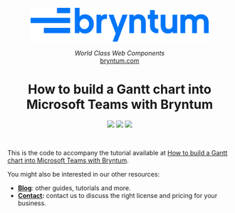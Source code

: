 
<p align="center">
  <a href="bryntum.com">
    <img alt="Bryntum" title="Bryntum" src="logo.svg" width="400" style="color: black">
  </a>
</p>


<p align="center">
  <i>World Class Web Components</i><br/> 
  <a href="https://bryntum.com">bryntum.com</a>
</p>

<h1 align="center">
  How to build a Gantt chart into Microsoft Teams with Bryntum
</h1>

<p align="center">
<img src="https://img.shields.io/badge/Microsoft-0078D4?style=for-the-badge&logo=microsoft&logoColor=white">
<img src="https://img.shields.io/badge/javascript-%23323330.svg?style=for-the-badge&logo=javascript&logoColor=%23F7DF1E">
<img src="https://img.shields.io/badge/node.js-6DA55F?style=for-the-badge&logo=node.js&logoColor=white">
</p>


<br/>

<p>
This is the code to accompany the tutorial available at <a href="https://bryntum.com/blog/how-to-build-a-gantt-chart-into-microsoft-teams-with-bryntum/">How to build a Gantt chart into Microsoft Teams with Bryntum</a>.
</p>

You might also be interested in our other resources:

* **[Blog](https://bryntum.com/blog)**: other guides, tutorials and more.
* **[Contact](https://bryntum.com/contact/):** contact us to discuss the right license and pricing for your business.

